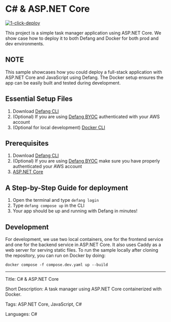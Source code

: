 # C# & ASP.NET Core

[![1-click-deploy](https://defang.io/deploy-with-defang.png)](https://portal.defang.dev/redirect?url=https%3A%2F%2Fgithub.com%2Fnew%3Ftemplate_name%3Dsample-csharp-dotnet-template%26template_owner%3DDefangSamples)

This project is a simple task manager application using ASP.NET Core. We show case how to deploy it to both Defang and Docker for both prod and dev environments.

## NOTE

This sample showcases how you could deploy a full-stack application with ASP.NET Core and JavaScript using Defang. The Docker setup ensures the app can be easily built and tested during development.

## Essential Setup Files

1. Download [Defang CLI](https://github.com/defang-io/defang)
2. (Optional) If you are using [Defang BYOC](https://docs.aws.amazon.com/cli/latest/userguide/cli-chap-configure.html) authenticated with your AWS account
3. (Optional for local development) [Docker CLI](https://docs.docker.com/engine/install/)

## Prerequisites

1. Download [Defang CLI](https://github.com/defang-io/defang)
2. (Optional) If you are using [Defang BYOC](https://docs.aws.amazon.com/cli/latest/userguide/cli-chap-configure.html) make sure you have properly authenticated your AWS account
3. [ASP.NET Core](https://dotnet.microsoft.com/download/dotnet-core)

## A Step-by-Step Guide for deployment

1. Open the terminal and type `defang login`
2. Type `defang compose up` in the CLI
3. Your app should be up and running with Defang in minutes!

## Development

For development, we use two local containers, one for the frontend service and one for the backend service in ASP.NET Core. It also uses Caddy as a web server for serving static files. To run the sample locally after cloning the repository, you can run on Docker by doing:

`docker compose -f compose.dev.yaml up --build`

---

Title: C# & ASP.NET Core

Short Description: A task manager using ASP.NET Core containerized with Docker.

Tags: ASP.NET Core, JavaScript, C#

Languages: C#

